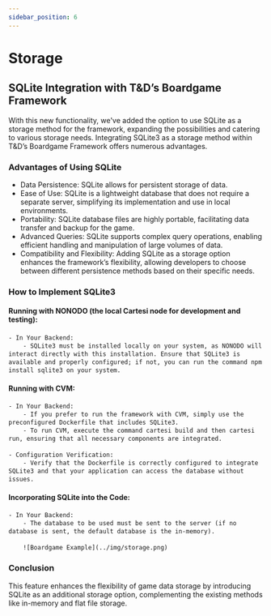 ```yaml
---
sidebar_position: 6
---
```


# Storage

## SQLite Integration with T&D’s Boardgame Framework

With this new functionality, we've added the option to use SQLite as a storage method for the framework, expanding the possibilities and catering to various storage needs.
Integrating SQLite3 as a storage method within T&D’s Boardgame Framework offers numerous advantages.

### Advantages of Using SQLite

- Data Persistence: SQLite allows for persistent storage of data.
- Ease of Use: SQLite is a lightweight database that does not require a separate server, simplifying its implementation and use in local environments.
- Portability: SQLite database files are highly portable, facilitating data transfer and backup for the game.
- Advanced Queries: SQLite supports complex query operations, enabling efficient handling and manipulation of large volumes of data.
- Compatibility and Flexibility: Adding SQLite as a storage option enhances the framework’s flexibility, allowing developers to choose between different persistence methods based on their specific needs.

### How to Implement SQLite3

#### Running with NONODO (the local Cartesi node for development and testing):

    - In Your Backend:
        - SQLite3 must be installed locally on your system, as NONODO will interact directly with this installation. Ensure that SQLite3 is available and properly configured; if not, you can run the command npm install sqlite3 on your system.

#### Running with CVM:

    - In Your Backend:
        - If you prefer to run the framework with CVM, simply use the preconfigured Dockerfile that includes SQLite3.
        - To run CVM, execute the command cartesi build and then cartesi run, ensuring that all necessary components are integrated.

    - Configuration Verification:
        - Verify that the Dockerfile is correctly configured to integrate SQLite3 and that your application can access the database without issues.

#### Incorporating SQLite into the Code:

    - In Your Backend:
        - The database to be used must be sent to the server (if no database is sent, the default database is the in-memory).

        ![Boardgame Example](../img/storage.png)

### Conclusion

This feature enhances the flexibility of game data storage by introducing SQLite as an additional storage option, complementing the existing methods like in-memory and flat file storage.
